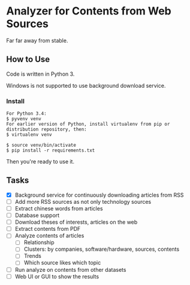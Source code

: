 # Analyzer for Contents from Web Sources

Far far away from stable.

## How to Use

Code is written in Python 3.

Windows is not supported to use background download service.

### Install

```
For Python 3.4:
$ pyvenv venv
For earlier version of Python, install virtualenv from pip or distribution repository, then:
$ virtualenv venv

$ source venv/bin/activate
$ pip install -r requirements.txt
```
Then you're ready to use it.

## Tasks

- [x] Background service for continuously downloading articles from RSS
- [ ] Add more RSS sources as not only technology sources
- [ ] Extract chinese words from articles
- [ ] Database support
- [ ] Download theses of interests, articles on the web
- [ ] Extract contents from PDF
- [ ] Analyze contents of articles
    - [ ] Relationship
    - [ ] Clusters: by companies, software/hardware, sources, contents
    - [ ] Trends
    - [ ] Which source likes which topic
- [ ] Run analyze on contents from other datasets
- [ ] Web UI or GUI to show the results
